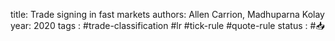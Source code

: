 
title: Trade signing in fast markets
authors: Allen Carrion, Madhuparna Kolay
year: 2020
tags :  #trade-classification #lr #tick-rule #quote-rule
status : #📥

